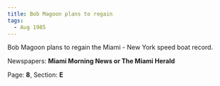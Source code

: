 ```yaml
---  
title: Bob Magoon plans to regain  
tags:  
  - Aug 1985  
---  
```

  
Bob Magoon plans to regain the Miami - New York speed boat record.  
  
Newspapers: **Miami Morning News or The Miami Herald**  
  
Page: **8**, Section: **E** 

